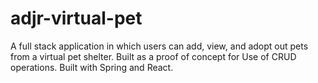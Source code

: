 # adjr-virtual-pet

A full stack application in which users can add, view, and adopt out pets from a virtual pet shelter. Built as a proof of concept for Use of CRUD operations. Built with Spring and React.
